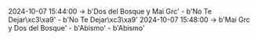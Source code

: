 2024-10-07 15:44:00 -> b'Dos del Bosque y Mai Grc' - b'No Te Dejar\xc3\xa9' - b'No Te Dejar\xc3\xa9'
2024-10-07 15:48:00 -> b'Mai Grc y Dos del Bosque' - b'Abismo' - b'Abismo'
